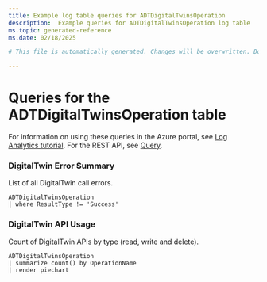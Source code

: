 ```yaml
---
title: Example log table queries for ADTDigitalTwinsOperation
description:  Example queries for ADTDigitalTwinsOperation log table
ms.topic: generated-reference
ms.date: 02/18/2025

# This file is automatically generated. Changes will be overwritten. Do not change this file directly. 

---
```


# Queries for the ADTDigitalTwinsOperation table

For information on using these queries in the Azure portal, see [Log Analytics tutorial](/azure/azure-monitor/logs/log-analytics-tutorial). For the REST API, see [Query](/rest/api/loganalytics/query).


### DigitalTwin Error Summary  


List of all DigitalTwin call errors.  

```query
ADTDigitalTwinsOperation
| where ResultType != 'Success'
```



### DigitalTwin API Usage  


Count of DigitalTwin APIs by type (read, write and delete).  

```query
ADTDigitalTwinsOperation
| summarize count() by OperationName
| render piechart
```

